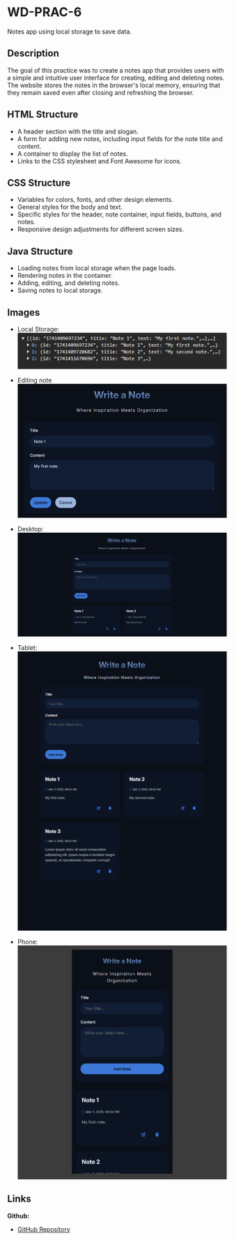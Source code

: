 # WD-PRAC-6
Notes app using local storage to save data.

## Description
The goal of this practice was to create a notes app that provides users with a simple and intuitive user interface for creating, editing and deleting notes. The website stores the notes in the browser's local memory, ensuring that they remain saved even after closing and refreshing the browser.

## HTML Structure
- A header section with the title and slogan.
- A form for adding new notes, including input fields for the note title and content.
- A container to display the list of notes.
- Links to the CSS stylesheet and Font Awesome for icons.

## CSS Structure
- Variables for colors, fonts, and other design elements.
- General styles for the body and text.
- Specific styles for the header, note container, input fields, buttons, and notes.
- Responsive design adjustments for different screen sizes.

## Java Structure
- Loading notes from local storage when the page loads.
- Rendering notes in the container.
- Adding, editing, and deleting notes.
- Saving notes to local storage.

## Images
- Local Storage:
![LS](./images/LS.png)

- Editing note
![edit](./images/edit.png)

- Desktop:
![Desktop](./images/desktop.png)

- Tablet:
![ipad](./images/ipad.png)

- Phone:
![phone](./images/phone.png)

## Links
**Github:**

- [GitHub Repository](https://github.com/faiyamm/WD-PRAC-6)
